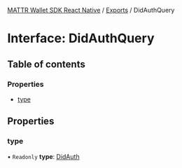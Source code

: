 [MATTR Wallet SDK React Native](../README.md) / [Exports](../modules.md) / DidAuthQuery

# Interface: DidAuthQuery

## Table of contents

### Properties

- [type](didauthquery.md#type)

## Properties

### type

• `Readonly` **type**: [DidAuth](../enums/querytype.md#didauth)

